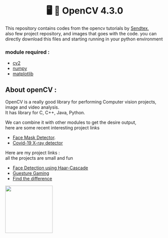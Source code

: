 <h1 align="center">🖥 👀 OpenCV 4.3.0  </h1>

This repository contains codes from the opencv tutorials by [Sendtex](https://pythonprogramming.net/loading-images-python-opencv-tutorial/),  
also few project repository, and images that goes with the code. you can directly download this files and starting running 
in your python environment

### module required :
* [cv2](https://opencv.org/) 
* [numpy](https://numpy.org/) 
* [matplotlib](https://matplotlib.org/)

## About openCV : 

OpenCV is a really good library for performing Computer vision projects, image and video analysis.  
It has library for C, C++, Java, Python.  

We can combine it with other modules to get the desire output,  
here are some recent interesting project links
* [Face Mask Detector](https://www.pyimagesearch.com/2020/05/04/covid-19-face-mask-detector-with-opencv-keras-tensorflow-and-deep-learning/). 
* [Covid-19 X-ray detector](https://www.pyimagesearch.com/2020/03/16/detecting-covid-19-in-x-ray-images-with-keras-tensorflow-and-deep-learning/)

Here are my project links :  
all the projects are small and fun

* [Face Detection using Haar-Cascade](face-detection.md)
* [Guesture Gaming](guesture-gaming.md) 
* [Find the difference](image-diff.md)

<img src="https://media.giphy.com/media/KAq5w47R9rmTuvWOWa/giphy.gif" width="150" height="150" />
